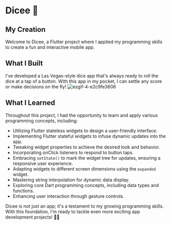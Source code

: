# Dicee 🎲

## My Creation
Welcome to Dicee, a Flutter project where I applied my programming skills to create a fun and interactive mobile app.

## What I Built
I've developed a Las Vegas-style dice app that's always ready to roll the dice at a tap of a button. With this app in my pocket, I can settle any score or make decisions on the fly!
![ezgif-4-e2c9fe3606](https://github.com/xee95/dice_flutter_app/assets/35934083/b4ec6775-234e-4dc8-88ab-72dd763097f0)

## What I Learned
Throughout this project, I had the opportunity to learn and apply various programming concepts, including:

- Utilizing Flutter stateless widgets to design a user-friendly interface.
- Implementing Flutter stateful widgets to infuse dynamic updates into the app.
- Tweaking widget properties to achieve the desired look and behavior.
- Incorporating onClick listeners to respond to button taps.
- Embracing `setState()` to mark the widget tree for updates, ensuring a responsive user experience.
- Adapting widgets to different screen dimensions using the `expanded` widget.
- Mastering string interpolation for dynamic data display.
- Exploring core Dart programming concepts, including data types and functions.
- Enhancing user interaction through gesture controls.

Dicee is not just an app; it's a testament to my growing programming skills. With this foundation, I'm ready to tackle even more exciting app development projects! 🎲🚀
